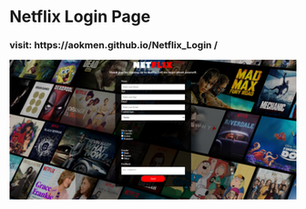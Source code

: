 # Netflix Login Page

<h3>visit: https://aokmen.github.io/Netflix_Login
/</h3>
<img alt="alt_text" src="./img.png"/>
